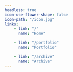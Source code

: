 ```yaml
---
headless: true
icon-use-flower-shape: false
icon-path: "/icon.jpg"
links:
    - link: "/"
      name: "Home"

    - link: "/portfolio"
      name: "Portfolio"

    - link: "/archive"
      name: "Archive"
---
```

